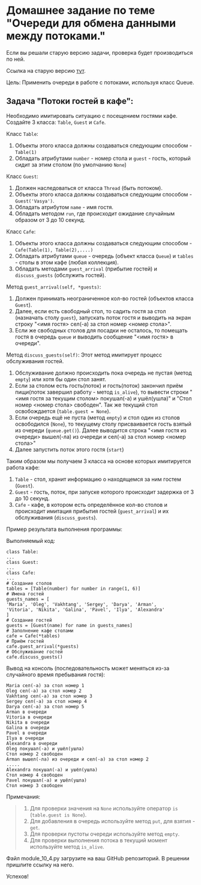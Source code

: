 # Домашнее задание по теме "Очереди для обмена данными между потоками."

Если вы решали старую версию задачи, проверка будет производиться по ней.

Ссылка на старую версию [тут](https://docs.google.com/document/d/1iYa_DHOpEXT5ERscF10YNcujDkmGy1CUcB8KvGZfBaY/edit?usp=sharing).

Цель: Применить очереди в работе с потоками, используя класс Queue.

## Задача "Потоки гостей в кафе":

Необходимо имитировать ситуацию с посещением гостями кафе.
Создайте 3 класса: ```Table```, ```Guest``` и ```Cafe```.

Класс ```Table```:
1. Объекты этого класса должны создаваться следующим способом -
   ```Table(1)```
2. Обладать атрибутами ```number``` - номер стола и ```guest``` - гость,
   который сидит за этим столом (по умолчанию ```None```)

Класс ```Guest```:
1. Должен наследоваться от класса ```Thread``` (быть потоком).
2. Объекты этого класса должны создаваться следующим способом -
   ```Guest('Vasya')```.
3. Обладать атрибутом ```name``` - имя гостя.
4. Обладать методом ```run```, где происходит ожидание случайным образом от 3
   до 10 секунд.

Класс ```Cafe```:
1. Объекты этого класса должны создаваться следующим способом -
   ```Cafe(Table(1), Table(2),....)```
2. Обладать атрибутами ```queue``` - очередь (объект класса ```Queue```) и
   ```tables``` - столы в этом кафе (любая коллекция).
3. Обладать методами ```guest_arrival``` (прибытие гостей) и
   ```discuss_guests``` (обслужить гостей).

Метод ```guest_arrival(self, *guests)```:
1. Должен принимать неограниченное кол-во гостей (объектов класса
   ```Guest```).
2. Далее, если есть свободный стол, то садить гостя за стол (назначать
   столу ```guest```), запускать поток гостя и выводить на экран строку
   "<имя гостя> сел(-а) за стол номер <номер стола>".
3. Если же свободных столов для посадки не осталось, то помещать гостя
   в очередь ```queue``` и выводить сообщение "<имя гостя> в очереди".

Метод ```discuss_guests(self)```:
Этот метод имитирует процесс обслуживания гостей.
1. Обслуживание должно происходить пока очередь не пустая (метод
   ```empty```) или хотя бы один стол занят.
2. Если за столом есть гость(поток) и гость(поток) закончил приём
   пищи(поток завершил работу - метод ```is_alive```), то вывести строки
   "<имя гостя за текущим столом> покушал(-а) и ушёл(ушла)" и "Стол
   номер <номер стола> свободен". Так же текущий стол освобождается
   (```table.guest = None```).
3. Если очередь ещё не пуста (метод ```empty```) и стол один из столов
   освободился (```None```), то текущему столу присваивается гость взятый из
   очереди (```queue.get()```). Далее выводится строка "<имя гостя из
   очереди> вышел(-ла) из очереди и сел(-а) за стол номер <номер
   стола>"
4. Далее запустить поток этого гостя (```start```)

Таким образом мы получаем 3 класса на основе которых имитируется работа
кафе:
1. ```Table``` - стол, хранит информацию о находящемся за ним гостем
   (```Guest```).
2. ```Guest``` - гость, поток, при запуске которого происходит задержка от 3
   до 10 секунд.
3. ```Cafe``` - кафе, в котором есть определённое кол-во столов и происходит
   имитация прибытия гостей (```guest_arrival```) и их обслуживания
   (```discuss_guests```).

Пример результата выполнения программы:

Выполняемый код:
```
class Table:
...
class Guest:
...
class Cafe:
...
# Создание столов
tables = [Table(number) for number in range(1, 6)]
# Имена гостей
guests_names = [
'Maria', 'Oleg', 'Vakhtang', 'Sergey', 'Darya', 'Arman',
'Vitoria', 'Nikita', 'Galina', 'Pavel', 'Ilya', 'Alexandra'
]
# Создание гостей
guests = [Guest(name) for name in guests_names]
# Заполнение кафе столами
cafe = Cafe(*tables)
# Приём гостей
cafe.guest_arrival(*guests)
# Обслуживание гостей
cafe.discuss_guests()
```

Вывод на консоль (последовательность может меняться из-за случайного время
пребывания гостя):
```
Maria сел(-а) за стол номер 1
Oleg сел(-а) за стол номер 2
Vakhtang сел(-а) за стол номер 3
Sergey сел(-а) за стол номер 4
Darya сел(-а) за стол номер 5
Arman в очереди
Vitoria в очереди
Nikita в очереди
Galina в очереди
Pavel в очереди
Ilya в очереди
Alexandra в очереди
Oleg покушал(-а) и ушёл(ушла)
Стол номер 2 свободен
Arman вышел(-ла) из очереди и сел(-а) за стол номер 2
.....
Alexandra покушал(-а) и ушёл(ушла)
Стол номер 4 свободен
Pavel покушал(-а) и ушёл(ушла)
Стол номер 3 свободен
```

Примечания:
> 1. Для проверки значения на ```None``` используйте оператор ```is```
     (```table.guest is None```).
> 2. Для добавления в очередь используйте метод ```put```, для взятия -
     ```get```.
> 3. Для проверки пустоты очереди используйте метод ```empty```.
> 4. Для проверки выполнения потока в текущий момент используйте метод
     ```is_alive```.

Файл module_10_4.py загрузите на ваш GitHub репозиторий. В решении пришлите
ссылку на него.

Успехов!

